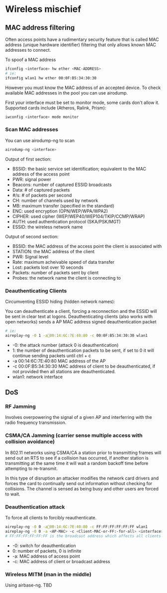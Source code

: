 # Wireless mischief

## MAC address filtering

Often access points have a rudimentary security feature that is called MAC address (unique hardware identifier) filtering that only allows known MAC addresses to connect.

To spoof a MAC address

```sh
ifconfig <interface> hw ether <MAC-ADDRESS>
# ie:
ifconfig wlan1 hw ether 00:0F:B5:34:30:30
```

However you must know the MAC address of an accepted device.  To check available MAC addresses in the pool you can use airodump.

First your interface must be set to monitor mode, some cards don't allow it.  Supported cards include (Atheros, Ralink, Prism):

```sh
iwconfig <interface> mode monitor
```

### Scan MAC addresses

You can use airodump-ng to scan

```sh
airodump-ng <interface>
```

Output of first section:

- BSSID: the basic service set identification; equivalent to the MAC address of the access point
- PWR: signal power
- Beacons: number of captured ESSID broadcasts
- Data: # of captured packets
- #/s: # of packets per second
- CH: number of channels used by network
- MB: maximum transfer (specified in the standard)
- ENC: used encryption (OPN/WEP/WPA/WPA2)
- CIPHER: used cipher (WEP/WEP40/WEP104/TKIP/CCMP/WRAP)
- AUTH: used authentication protocol (SKA/PSK/MGT)
- ESSID: the wireless network name

Output of second section:

- BSSID: the MAC address of the access point the client is associated with
- STATION: the MAC address of the client
- PWR: Signal level
- Rate: maximum acheivable speed of data transfer
- Lost: packets lost over 10 seconds
- Packets: number of packets sent by client
- Probes: the network name the client is connecting to

### Deauthenticating Clients

Circumventing ESSID hiding (hidden network names):

You can deauthenticate a client, forcing a reconnection and the ESSID will be sent in clear text at logons. Deauthenticating clients (also works with open networks) sends a AP MAC address signed deauthentication packet

```sh
# ie:
aireplay-ng -0 1 -a00:14:6C:7E:40:80 -c 00:0F:B5:34:30:30 wlan1
```

- -0: the attack number (attack 0 is deauthentication)
- 1: the number of deauthentication packets to be sent, if set to 0 it will continue sending packets until ctrl + c
- -a 00:14:6C:7E:40:80 MAC address of the AP
- -c 00:0F:B5:34:30:30 MAC address of client to be deauthenticated, if not provided then all stations are deauthenticated.
- wlan1: network interface

## DoS
### RF Jamming

Involves overpowering the signal of a given AP and interferring with the radio frequency transmission.
### CSMA/CA Jamming (carrier sense multiple access with collision avoidance)

In 802.11 networks using CSMA/CA a station prior to transmitting frames will send out an RTS to see if a collision has occurred, if another station is transmitting at the same time it will wait a random backoff time before attempting to re-transmit.

In this type of disruption an attacker modifies the network card drivers and forces the card to continually send out information without checking for collisions.  The channel is sensed as being busy and other users are forced to wait.

### Deauthentication attack

To force all clients to forcibly reauthenticate.

```sh
aireplay-ng -0 0 -a00:14:6C:7E:40:80 -c FF:FF:FF:FF:FF:FF wlan1
aireplay-ng -0 0 -a <AP-MAC> -c <Client-MAC-or-FF:-for-all> <interface>
# FF:FF:FF:FF:FF:FF is the broadcast address which affects all clients
```

- -0: switch for deauthentication
- 0: number of packets, 0 is infinite
- -a: MAC address of access point
- -c: MAC address of client or broadcast address

### Wireless MITM (man in the middle)

Using airbase-ng. TBD